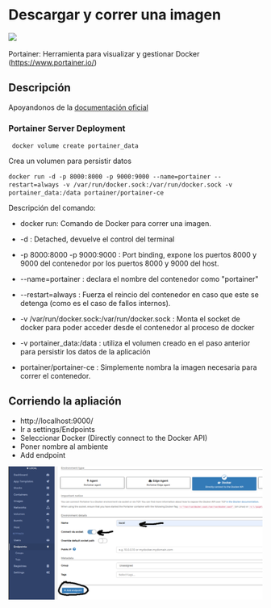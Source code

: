 # Descargar y correr una imagen

<a href="https://www.portainer.io/" target="_blank">
<img src="https://www.portainer.io/hubfs/Brand%20Assets/Logos/Portainer%20Logo%20Solid%20All%20-%20Blue%20no%20padding.svg" width="250px">
</a>

Portainer: Herramienta para visualizar y gestionar Docker (https://www.portainer.io/)

## Descripción

Apoyandonos de la [documentación oficial](https://documentation.portainer.io/v2.0/deploy/ceinstalldocker/)

### Portainer Server Deployment

     docker volume create portainer_data

Crea un volumen para persistir datos

    docker run -d -p 8000:8000 -p 9000:9000 --name=portainer --restart=always -v /var/run/docker.sock:/var/run/docker.sock -v portainer_data:/data portainer/portainer-ce

Descripción del comando:
- docker run: Comando de Docker para correr una imagen.
- -d : Detached, devuelve el control del terminal

- -p 8000:8000 -p 9000:9000 : Port binding, expone los puertos 8000 y 9000 del contenedor por los puertos 8000 y 9000 del host.

- --name=portainer : declara el nombre del contenedor como "portainer"

- --restart=always : Fuerza el reincio del contenedor en caso que este se detenga (como es el caso de fallos internos).

- -v /var/run/docker.sock:/var/run/docker.sock : Monta el socket de docker para poder acceder desde el contenedor al proceso de docker

- -v portainer_data:/data : utiliza el volumen creado en el paso anterior para persistir los datos de la aplicación

- portainer/portainer-ce : Simplemente nombra la imagen necesaria para correr el contenedor.

## Corriendo la apliación

- http://localhost:9000/
- Ir a settings/Endpoints
- Seleccionar Docker (Directly connect to the Docker API)
- Poner nombre al ambiente
- Add endpoint
 
![Screen capture!](./portainerconfig.png)